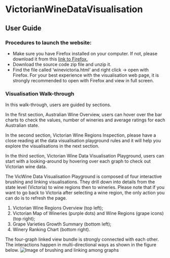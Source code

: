 # VictorianWineDataVisualisation
## User Guide

### Procedures to launch the website:

- Make sure you have Firefox installed on your computer. If not, please download it from this 
[link to Firefox.](https://www.mozilla.org/en-US/firefox/new/)
- Download the source code zip file and unzip it.
- Find the file called ‘winevictoria.html’ and right click -> open with Firefox. For your best experience with the visualisation web page, it is strongly recommended to open with Firefox and view in full screen.

### Visualisation Walk-through
In this walk-through, users are guided by sections.

In the first section, Australian Wine Overview, users can hover over the bar charts to check the values, number of wineries and average ratings for each Australian state.

In the second section, Victorian Wine Regions Inspection, please have a close reading at the data visualisation playground rules and it will help you explore the visualisations in the next section.

In the third section, Victorian Wine Data Visualisation Playground, users can start with a looking-around by hovering over each graph to check out Victorian wine data. 

The VicWine Data Visualisation Playground is composed of four interactive brushing and linking visualisations. They drill down into details from the state level (Victoria) to wine regions then to wineries. Please note that if you want to go back to Victoria after selecting a wine region, the only action you can do is to refresh the page.
1. Victorian Wine Regions Overview (top left);
2. Victorian Map of Wineries (purple dots) and Wine Regions (grape icons) (top right); 
3. Grape Varieties Growth Summary (bottom left);
4. Winery Ranking Chart (bottom right).

The four-graph linked view bundle is strongly connected with each other. The interactions happen in multi-directional ways as shown in the figure below.
![Image of brushing and linking among graphs]()
